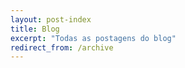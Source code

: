```yaml
---
layout: post-index
title: Blog
excerpt: "Todas as postagens do blog"
redirect_from: /archive
---
```

